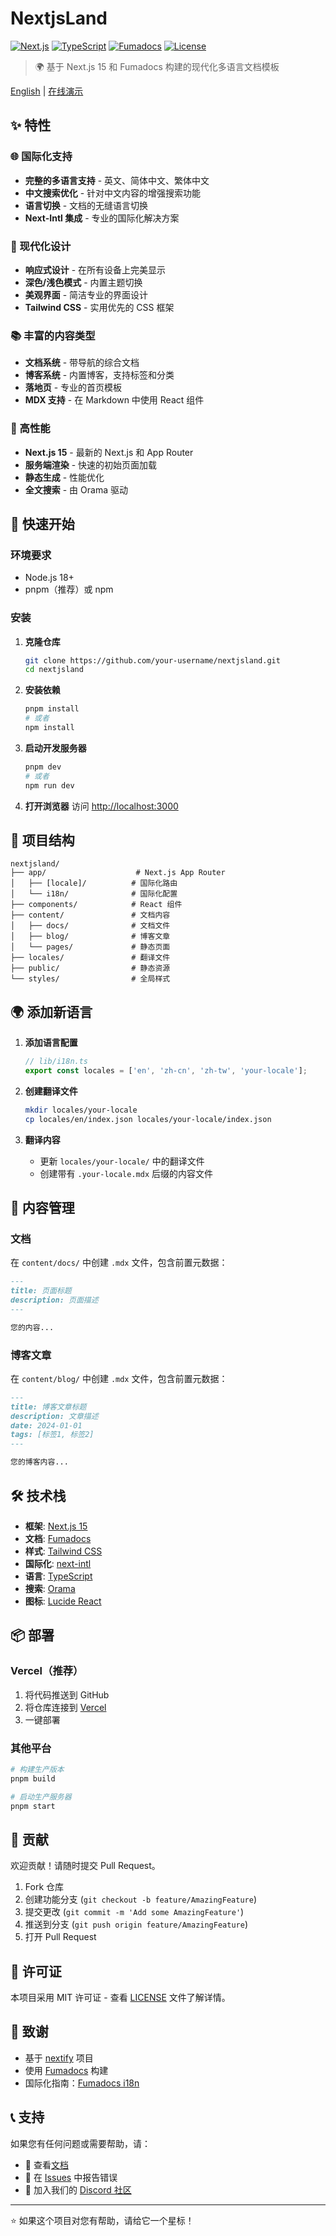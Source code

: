 # NextjsLand

[![Next.js](https://img.shields.io/badge/Next.js-15-black)](https://nextjs.org/)
[![TypeScript](https://img.shields.io/badge/TypeScript-5.7-blue)](https://www.typescriptlang.org/)
[![Fumadocs](https://img.shields.io/badge/Fumadocs-14.5-green)](https://fumadocs.vercel.app/)
[![License](https://img.shields.io/badge/License-MIT-yellow.svg)](LICENSE)

> 🌍 基于 Next.js 15 和 Fumadocs 构建的现代化多语言文档模板

[English](./README.md) | [在线演示](https://nextjsland.netlify.app/)

## ✨ 特性

### 🌐 国际化支持
- **完整的多语言支持** - 英文、简体中文、繁体中文
- **中文搜索优化** - 针对中文内容的增强搜索功能
- **语言切换** - 文档的无缝语言切换
- **Next-Intl 集成** - 专业的国际化解决方案

### 🎨 现代化设计
- **响应式设计** - 在所有设备上完美显示
- **深色/浅色模式** - 内置主题切换
- **美观界面** - 简洁专业的界面设计
- **Tailwind CSS** - 实用优先的 CSS 框架

### 📚 丰富的内容类型
- **文档系统** - 带导航的综合文档
- **博客系统** - 内置博客，支持标签和分类
- **落地页** - 专业的首页模板
- **MDX 支持** - 在 Markdown 中使用 React 组件

### 🚀 高性能
- **Next.js 15** - 最新的 Next.js 和 App Router
- **服务端渲染** - 快速的初始页面加载
- **静态生成** - 性能优化
- **全文搜索** - 由 Orama 驱动

## 🚀 快速开始

### 环境要求

- Node.js 18+ 
- pnpm（推荐）或 npm

### 安装

1. **克隆仓库**
   ```bash
   git clone https://github.com/your-username/nextjsland.git
   cd nextjsland
   ```

2. **安装依赖**
   ```bash
   pnpm install
   # 或者
   npm install
   ```

3. **启动开发服务器**
   ```bash
   pnpm dev
   # 或者
   npm run dev
   ```

4. **打开浏览器**
   访问 [http://localhost:3000](http://localhost:3000)

## 📁 项目结构

```
nextjsland/
├── app/                    # Next.js App Router
│   ├── [locale]/          # 国际化路由
│   └── i18n/              # 国际化配置
├── components/            # React 组件
├── content/               # 文档内容
│   ├── docs/              # 文档文件
│   ├── blog/              # 博客文章
│   └── pages/             # 静态页面
├── locales/               # 翻译文件
├── public/                # 静态资源
└── styles/                # 全局样式
```

## 🌍 添加新语言

1. **添加语言配置**
   ```typescript
   // lib/i18n.ts
   export const locales = ['en', 'zh-cn', 'zh-tw', 'your-locale'];
   ```

2. **创建翻译文件**
   ```bash
   mkdir locales/your-locale
   cp locales/en/index.json locales/your-locale/index.json
   ```

3. **翻译内容**
   - 更新 `locales/your-locale/` 中的翻译文件
   - 创建带有 `.your-locale.mdx` 后缀的内容文件

## 📝 内容管理

### 文档
在 `content/docs/` 中创建 `.mdx` 文件，包含前置元数据：

```markdown
---
title: 页面标题
description: 页面描述
---

您的内容...
```

### 博客文章
在 `content/blog/` 中创建 `.mdx` 文件，包含前置元数据：

```markdown
---
title: 博客文章标题
description: 文章描述
date: 2024-01-01
tags: [标签1, 标签2]
---

您的博客内容...
```

## 🛠️ 技术栈

- **框架**: [Next.js 15](https://nextjs.org/)
- **文档**: [Fumadocs](https://fumadocs.vercel.app/)
- **样式**: [Tailwind CSS](https://tailwindcss.com/)
- **国际化**: [next-intl](https://next-intl-docs.vercel.app/)
- **语言**: [TypeScript](https://www.typescriptlang.org/)
- **搜索**: [Orama](https://oramasearch.com/)
- **图标**: [Lucide React](https://lucide.dev/)

## 📦 部署

### Vercel（推荐）

1. 将代码推送到 GitHub
2. 将仓库连接到 [Vercel](https://vercel.com/)
3. 一键部署

### 其他平台

```bash
# 构建生产版本
pnpm build

# 启动生产服务器
pnpm start
```

## 🤝 贡献

欢迎贡献！请随时提交 Pull Request。

1. Fork 仓库
2. 创建功能分支 (`git checkout -b feature/AmazingFeature`)
3. 提交更改 (`git commit -m 'Add some AmazingFeature'`)
4. 推送到分支 (`git push origin feature/AmazingFeature`)
5. 打开 Pull Request

## 📄 许可证

本项目采用 MIT 许可证 - 查看 [LICENSE](LICENSE) 文件了解详情。

## 🙏 致谢

- 基于 [nextify](https://github.com/frontendweb3/nextify) 项目
- 使用 [Fumadocs](https://fumadocs.vercel.app/) 构建
- 国际化指南：[Fumadocs i18n](https://fumadocs.vercel.app/docs/ui/internationalization)

## 📞 支持

如果您有任何问题或需要帮助，请：

- 📖 查看[文档](https://your-docs-url.com)
- 🐛 在 [Issues](https://github.com/your-username/nextjsland/issues) 中报告错误
- 💬 加入我们的 [Discord 社区](https://discord.gg/your-invite)

---

⭐ 如果这个项目对您有帮助，请给它一个星标！